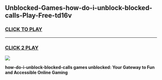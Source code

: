 
## Unblocked-Games-how-do-i-unblock-blocked-calls-Play-Free-td16v
<h3>
<a href="https://premium76.site?title=how-do-i-unblock-blocked-calls&ref=21A">CLICK TO PLAY</a></h3>
<hr>

<h3>
<a href="https://premium76.site?title=how-do-i-unblock-blocked-calls&ref=21A">CLICK 2 PLAY</a>
  
</h3>

<a href="https://premium76.site?title=how-do-i-unblock-blocked-calls&ref=21A"><img src="https://clearcache.store/games.png"></a>


**how-do-i-unblock-blocked-calls games unblocked: Your Gateway to Fun and Accessible Online Gaming**
